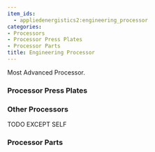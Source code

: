 ```yaml
---
item_ids:
  - appliedenergistics2:engineering_processor
categories:
- Processors
- Processor Press Plates
- Processor Parts
title: Engineering Processor
---
```


Most Advanced Processor.

<RecipeFor id="appliedenergistics2:engineering_processor"/>

### Processor Press Plates

<CategoryIndex category="Processor Press Plates" />  

### Other Processors

TODO EXCEPT SELF

<CategoryIndex category="Processors" />  

### Processor Parts

<CategoryIndex category="Processor Parts" />
